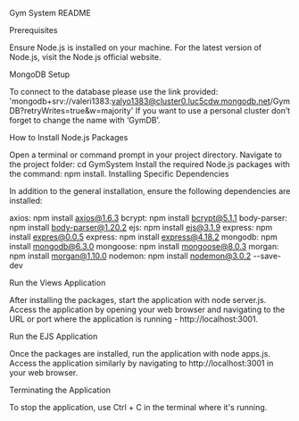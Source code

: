 Gym System README

Prerequisites

Ensure Node.js is installed on your machine. For the latest version of Node.js, visit the Node.js official website.

MongoDB Setup

To connect to the database please use the link provided: 'mongodb+srv://valeri1383:valyo1383@cluster0.luc5cdw.mongodb.net/GymDB?retryWrites=true&w=majority' If you want to use a personal cluster don’t forget to change the name with ‘GymDB’.

How to Install Node.js Packages

Open a terminal or command prompt in your project directory. Navigate to the project folder: cd GymSystem Install the required Node.js packages with the command: npm install. Installing Specific Dependencies

In addition to the general installation, ensure the following dependencies are installed:

axios: npm install axios@1.6.3 bcrypt: npm install bcrypt@5.1.1 body-parser: npm install body-parser@1.20.2 ejs: npm install ejs@3.1.9 express: npm install expres@0.0.5 express: npm install express@4.18.2 mongodb: npm install mongodb@6.3.0 mongoose: npm install mongoose@8.0.3 morgan: npm install morgan@1.10.0 nodemon: npm install nodemon@3.0.2 --save-dev

Run the Views Application

After installing the packages, start the application with node server.js. Access the application by opening your web browser and navigating to the URL or port where the application is running - http://localhost:3001.

Run the EJS Application

Once the packages are installed, run the application with node apps.js. Access the application similarly by navigating to http://localhost:3001 in your web browser.

Terminating the Application

To stop the application, use Ctrl + C in the terminal where it's running.
